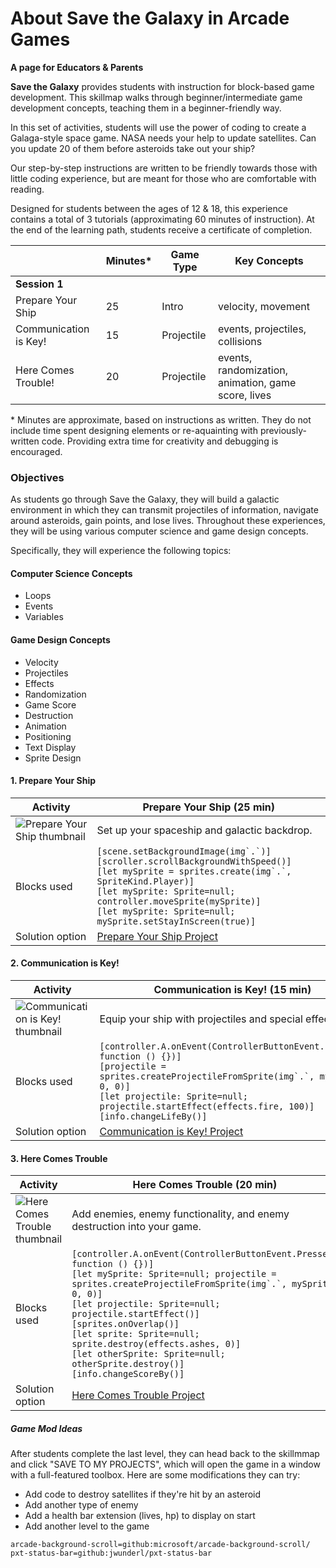 # About Save the Galaxy in Arcade Games

**A page for Educators & Parents**

**Save the Galaxy** provides students with instruction for block-based game development. This skillmap walks through beginner/intermediate game development concepts, teaching them in a beginner-friendly way.

In this set of activities, students will use the power of coding to create a Galaga-style space game. NASA needs your help to update satellites. Can you update 20 of them before asteroids take out your ship?

Our step-by-step instructions are written to be friendly towards those with little coding experience, but are meant for those who are comfortable with reading.

Designed for students between the ages of 12 & 18, this experience contains a total of 3 tutorials (approximating 60 minutes of instruction).  At the end of the learning path, students receive a certificate of completion.

|                 | Minutes* | Game Type | Key Concepts |
| --------------- | -------- | --------- | ------------ |
| **Session 1**           |          |           |              |
| Prepare Your Ship | 25 | Intro | velocity, movement |
| Communication is Key! | 15 | Projectile | events, projectiles, collisions |
| Here Comes Trouble! | 20 | Projectile | events, randomization, animation, game score, lives |

\* Minutes are approximate, based on instructions as written. They do not include time spent designing elements or re-aquainting with previously-written code. Providing extra time for creativity and debugging is encouraged.

### Objectives

As students go through Save the Galaxy, they will build a galactic environment in which they can transmit projectiles of information, navigate around asteroids, gain points, and lose lives. Throughout these experiences, they will be using various computer science and game design concepts.

Specifically, they will experience the following topics:

#### Computer Science Concepts

- Loops
- Events
- Variables

#### Game Design Concepts

- Velocity
- Projectiles
- Effects
- Randomization
- Game Score
- Destruction
- Animation
- Positioning
- Text Display
- Sprite Design



#### 1. Prepare Your Ship

| Activity | Prepare Your Ship (25 min) |
|---|---|
| ![Prepare Your Ship thumbnail](/static/skillmap/galaxy/galaxy1.gif) | Set up your spaceship and galactic backdrop. |
| Blocks used | ``[scene.setBackgroundImage(img`.`)]``<br/>``[scroller.scrollBackgroundWithSpeed()]``<br/> ``[let mySprite = sprites.create(img`.`, SpriteKind.Player)]``<br/>``[let mySprite: Sprite=null; controller.moveSprite(mySprite)]``<br/>``[let mySprite: Sprite=null; mySprite.setStayInScreen(true)]``|
| Solution option | [Prepare Your Ship Project](https://makecode.com/_RbcKJ1Lo2LmT) |

#### 2. Communication is Key!

| Activity | Communication is Key! (15 min) |
|---|---|
| ![Communication is Key! thumbnail](/static/skillmap/galaxy/galaxy2.gif) | Equip your ship with projectiles and special effects. |
| Blocks used | ``[controller.A.onEvent(ControllerButtonEvent.Pressed, function () {})]``<br/>``[projectile = sprites.createProjectileFromSprite(img`.`, mySprite, 0, 0)]``<br/>``[let projectile: Sprite=null; projectile.startEffect(effects.fire, 100)]`` <br/>``[info.changeLifeBy()]`` |
| Solution option | [Communication is Key! Project](https://makecode.com/_gU3XY18mw6k9) |

#### 3. Here Comes Trouble

| Activity | Here Comes Trouble (20 min) |
|---|---|
| ![Here Comes Trouble thumbnail](/static/skillmap/galaxy/galaxy3.gif) | Add enemies, enemy functionality, and enemy destruction into your game. |
| Blocks used | ``[controller.A.onEvent(ControllerButtonEvent.Pressed, function () {})]``<br/>``[let mySprite: Sprite=null; projectile = sprites.createProjectileFromSprite(img`.`, mySprite, 0, 0)]``<br/>``[let projectile: Sprite=null; projectile.startEffect()]``<br/>``[sprites.onOverlap()]``<br/>``[let sprite: Sprite=null; sprite.destroy(effects.ashes, 0)]``<br/>``[let otherSprite: Sprite=null; otherSprite.destroy()]``<br/>``[info.changeScoreBy()]`` |
| Solution option | [Here Comes Trouble Project](https://makecode.com/_VuJha6i1FeWT) |



##### Game Mod Ideas

After students complete the last level, they can head back to the skillmmap and click "SAVE TO MY PROJECTS", which will open the game in a window with a full-featured toolbox.  Here are some modifications they can try:

- Add code to destroy satellites if they're hit by an asteroid
- Add another type of enemy
- Add a health bar extension (lives, hp) to display on start
- Add another level to the game


```package
arcade-background-scroll=github:microsoft/arcade-background-scroll/
pxt-status-bar=github:jwunderl/pxt-status-bar
```

